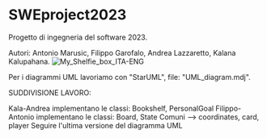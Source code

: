 # SWEproject2023

Progetto di ingegneria del software 2023.

Autori: Antonio Marusic, Filippo Garofalo, Andrea Lazzaretto, Kalana Kalupahana.
![My_Shelfie_box_ITA-ENG](https://user-images.githubusercontent.com/125985963/225013658-63a3e78f-3a04-4e8c-925b-2873ff4c31c5.png)

Per i diagrammi UML lavoriamo con "StarUML", file: "UML_diagram.mdj".

SUDDIVISIONE LAVORO:

Kala-Andrea implementano le classi: Bookshelf, PersonalGoal
Filippo-Antonio implementano le classi: Board, State
Comuni --> coordinates, card, player
Seguire l'ultima versione del diagramma UML


